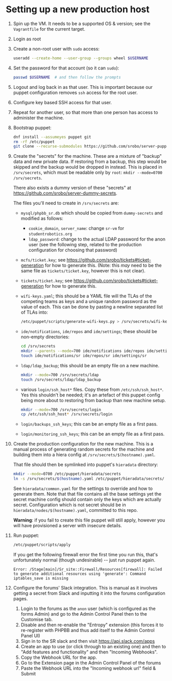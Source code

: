 # Setting up a new production host

1. Spin up the VM. It needs to be a supported OS & version; see the
   `Vagrantfile` for the current target.

2. Login as root

3. Create a non-root user with `sudo` access:

    ```bash
    useradd --create-home --user-group --groups wheel $USERNAME
    ```

4. Set the password for that account (so it can `sudo`):

    ```bash
    passwd $USERNAME  # and then follow the prompts
    ```

5. Logout and log back in as that user. This is important because our puppet
   configuration removes `ssh` access for the root user.

6. Configure key based SSH access for that user.

7. Repeat for another user, so that more than one person has access to
   administer the machine.

8. Bootstrap puppet:

    ```bash
    dnf install --assumeyes puppet git
    rm -rf /etc/puppet
    git clone --recurse-submodules https://github.com/srobo/server-puppet /etc/puppet
    ```

9. Create the "secrets" for the machine. These are a mixture of "backup" data
   and new private data. If restoring from a backup, this step would be skipped
   and the backup would be dropped in instead. This is placed in `/srv/secrets`,
   which must be readable only by `root`: `mkdir --mode=0700 /srv/secrets`.

   There also exists a dummy version of these "secrets" at
   <https://github.com/srobo/server-dummy-secrets>.

   The files you'll need to create in `/srv/secrets` are:
     - `mysql/phpbb_sr.db` which should be copied from `dummy-secrets` and
         modified as follows:
       - `cookie_domain`, `server_name`: change `sr-vm` for `studentrobotics.org`
       - `ldap_password`: change to the actual LDAP password for the anon user
         (see the following step, related to the production configuration for
         choosing that password)

     - `mcfs/ticket.key`; see <https://github.com/srobo/tickets#ticket-generation>
       for how to generate this. (Note: this _may_ need to be the same file as
       `tickets/ticket.key`, however this is not clear).
     - `tickets/ticket.key`; see <https://github.com/srobo/tickets#ticket-generation>
       for how to generate this.

     - `wifi-keys.yaml`; this should be a YAML file will the TLAs of the
       competing teams as keys and a unique random password as the value of
       each. This can be done by pasting a newline separated list of TLAs into:

       ```bash
       /etc/puppet/scripts/generate-wifi-keys.py > /srv/secrets/wifi-keys.yaml
       ```

     - `ide/notifications`, `ide/repos` and `ide/settings`; these should be
       non-empty directories:

       ```bash
       cd /srv/secrets
       mkdir --parents --mode=700 ide/notifications ide/repos ide/settings
       touch ide/notifications/sr ide/repos/sr ide/settings/sr
       ```

     - `ldap/ldap_backup`; this should be an empty file on a new machine.

       ```bash
       mkdir --mode=700 /srv/secrets/ldap
       touch /srv/secrets/ldap/ldap_backup
       ```

     - various `login/ssh_host*` files. Copy these from `/etc/ssh/ssh_host*`.
       Yes this shouldn't be needed; it's an artefact of this puppet config
       being more about to restoring from backup than new machine setup.

       ```bash
       mkdir --mode=700 /srv/secrets/login
       cp /etc/ssh/ssh_host* /srv/secrets/login
       ```

     - `login/backups_ssh_keys`; this can be an empty file as a first pass.
     - `login/monitoring_ssh_keys`; this can be an empty file as a first pass.

10. Create the production configuration for the new machine. This is a manual
    process of generating random secrets for the machine and building them into a
    hiera config at `/srv/secrets/$(hostname).yaml`.

    That file should then be symlinked into puppet's `hieradata` directory:

     ```bash
     mkdir --mode=0700 /etc/puppet/hieradata/secrets
     ln -s /srv/secrets/$(hostname).yaml /etc/puppet/hieradata/secrets/
     ```

    See `hieradata/common.yaml` for the settings to override and how to generate
    them. Note that that file contains all the base settings yet the secret
    machine config should contain only the keys which are actually secret.
    Configuration which is not secret should be in
    `hieradata/nodes/$(hostname).yaml`, committed to this repo.

    **Warning**: if you fail to create this file puppet will still apply, however
    you will have provisioned a server with insecure details.

11. Run puppet:

    ```bash
    /etc/puppet/scripts/apply
    ```

    If you get the following firewall error the first time you run this, that's
    unfortunately normal (though undesirable) -- just run puppet again.

    ```
    Error: /Stage[main]/Sr_site::Firewall/Resources[firewall]: Failed to generate additional resources using 'generate': Command iptables_save is missing
    ```

12. Configure the forums' Slack integration. This is manual as it involves
    getting a secret from Slack and inputting it into the forums configuration
    pages.

    1. Login to the forums as the `anon` user (which is configured as the forms
       Admin) and go to the Admin Control Panel then to the Customise tab.
    2. Disable and then re-enable the "Entropy" extension (this forces it to
       re-register with PHPBB and thus add itself to the Admin Control Panel UI)
    3. Sign in to the SR slack and then visit https://api.slack.com/apps
    4. Create an app to use (or click through to an existing one) and then to
       "Add features and functionality" and then "Incoming Webhooks".
    5. Copy the Webhook URL for the app.
    7. Go to the Extension page in the Admin Control Panel of the forums
    6. Paste the Webhook URL into the "Incoming webhook url" field & Submit
